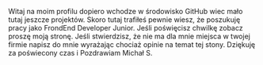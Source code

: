 Witaj na moim profilu dopiero wchodze w środowisko GitHub wiec mało tutaj jeszcze projektów. Skoro tutaj trafiłeś pewnie wiesz, że poszukuję pracy jako FrondEnd Developer Junior. Jeśli poświęcisz chwilkę zobacz proszę moją stronę. Jeśli stwierdzisz, że nie ma dla mnie miejsca w twojej firmie napisz do mnie wyrażając chociaż opinie na temat tej stony. Dziękuję za poświecony czas i Pozdrawiam Michał S.
